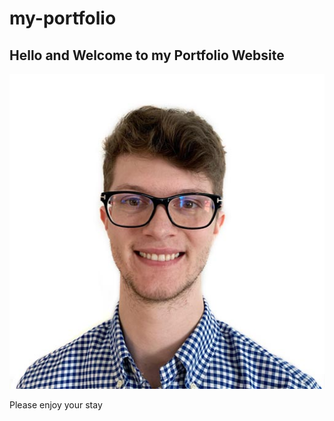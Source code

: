 # my-portfolio

## Hello and Welcome to my Portfolio Website

![A picture of my face](/assets/me.jpg)

Please enjoy your stay